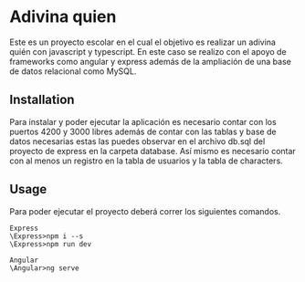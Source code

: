 # Adivina quien

Este es un proyecto escolar en el cual el objetivo es realizar un adivina quién con javascript y typescript. En este caso se realizo con el apoyo de frameworks como angular y express además de la ampliación de una base de datos relacional como MySQL.

## Installation

Para instalar y poder ejecutar la aplicación es necesario contar con los puertos 4200 y 3000 libres además de contar con las tablas y base de datos necesarias estas las puedes observar en el archivo db.sql del proyecto de express en la carpeta database.
Así mismo es necesario contar con al menos un registro en la tabla de usuarios y la tabla de characters.

## Usage

Para poder ejecutar el proyecto deberá correr los siguientes comandos.

```
Express
\Express>npm i --s
\Express>npm run dev

Angular
\Angular>ng serve
```